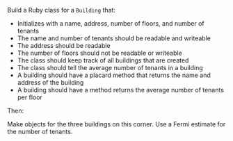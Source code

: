 Build a Ruby class for a `Building` that:

* Initializes with a name, address, number of floors, and number of tenants
* The name and number of tenants should be readable and writeable
* The address should be readable
* The number of floors should not be readable or writeable
* The class should keep track of all buildings that are created
* The class should tell the average number of tenants in a building
* A building should have a placard method that returns the name and address of the building
* A building should have a method returns the average number of tenants per floor

Then:

Make objects for the three buildings on this corner. Use a Fermi estimate for the number of tenants.


